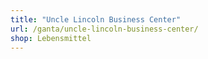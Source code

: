 ```yaml
---
title: "Uncle Lincoln Business Center"
url: /ganta/uncle-lincoln-business-center/
shop: Lebensmittel
---
```

